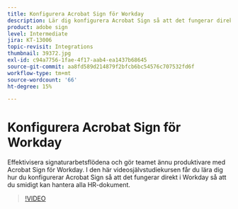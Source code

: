 ```yaml
---
title: Konfigurera Acrobat Sign för Workday
description: Lär dig konfigurera Acrobat Sign så att det fungerar direkt i Workday och smidigt kan hantera alla HR-dokument
product: adobe sign
level: Intermediate
jira: KT-13006
topic-revisit: Integrations
thumbnail: 39372.jpg
exl-id: c94a7756-1fae-4f17-aab4-ea1437b68645
source-git-commit: aa8fd589d214879f2bfcb6bc54576c707532fd6f
workflow-type: tm+mt
source-wordcount: '66'
ht-degree: 15%

---
```


# Konfigurera Acrobat Sign för Workday

Effektivisera signaturarbetsflödena och gör teamet ännu produktivare med Acrobat Sign för Workday. I den här videosjälvstudiekursen får du lära dig hur du konfigurerar Acrobat Sign så att det fungerar direkt i Workday så att du smidigt kan hantera alla HR-dokument.

>[!VIDEO](https://video.tv.adobe.com/v/39372?quality=12&learn=on&hidetitle=true)
